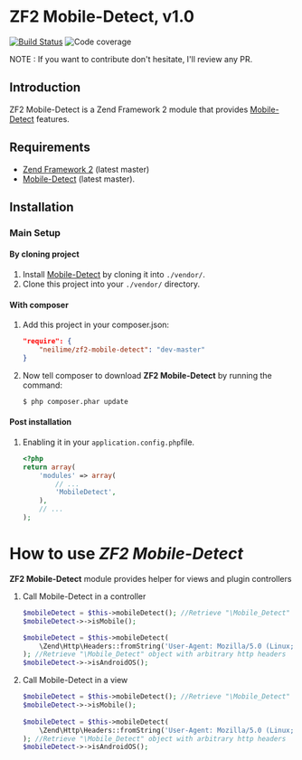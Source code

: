 ZF2 Mobile-Detect, v1.0
=======

[![Build Status](https://travis-ci.org/neilime/zf2-mobile-detect.png?branch=master)](https://travis-ci.org/neilime/zf2-mobile-detect)
![Code coverage](https://raw.github.com/zf2-boiler-app/app-test/master/ressources/100%25-code-coverage.png "100% code coverage")

NOTE : If you want to contribute don't hesitate, I'll review any PR.

Introduction
------------

ZF2 Mobile-Detect is a Zend Framework 2 module that provides [Mobile-Detect](https://github.com/serbanghita/Mobile-Detect) features.


Requirements
------------

* [Zend Framework 2](https://github.com/zendframework/zf2) (latest master)
* [Mobile-Detect](https://github.com/serbanghita/Mobile-Detect) (latest master).

Installation
------------

### Main Setup

#### By cloning project

1. Install [Mobile-Detect](https://github.com/serbanghita/Mobile-Detect) by cloning it into `./vendor/`.
2. Clone this project into your `./vendor/` directory.

#### With composer

1. Add this project in your composer.json:

    ```json
    "require": {
        "neilime/zf2-mobile-detect": "dev-master"
    }
    ```

2. Now tell composer to download __ZF2 Mobile-Detect__ by running the command:

    ```bash
    $ php composer.phar update
    ```

#### Post installation

1. Enabling it in your `application.config.php`file.

    ```php
    <?php
    return array(
        'modules' => array(
            // ...
            'MobileDetect',
        ),
        // ...
    );
    ```
    
# How to use _ZF2 Mobile-Detect_

__ZF2 Mobile-Detect__ module provides helper for views and plugin controllers

1. Call Mobile-Detect in a controller

 	```php
   	$mobileDetect = $this->mobileDetect(); //Retrieve "\Mobile_Detect" object
   	$mobileDetect->->isMobile();
   	
   	$mobileDetect = $this->mobileDetect(
   		\Zend\Http\Headers::fromString('User-Agent: Mozilla/5.0 (Linux; Android 4.0.4; Desire HD Build/IMM76D) AppleWebKit/535.19 (KHTML, like Gecko) Chrome/18.0.1025.166 Mobile Safari/535.19')
   	); //Retrieve "\Mobile_Detect" object with arbitrary http headers
   	$mobileDetect->->isAndroidOS();   	
    ```
    
2. Call Mobile-Detect in a view

 	```php
   	$mobileDetect = $this->mobileDetect(); //Retrieve "\Mobile_Detect" object
   	$mobileDetect->->isMobile();
   	   	
   	$mobileDetect = $this->mobileDetect(
   		\Zend\Http\Headers::fromString('User-Agent: Mozilla/5.0 (Linux; Android 4.0.4; Desire HD Build/IMM76D) AppleWebKit/535.19 (KHTML, like Gecko) Chrome/18.0.1025.166 Mobile Safari/535.19')
   	); //Retrieve "\Mobile_Detect" object with arbitrary http headers
   	$mobileDetect->->isAndroidOS();
   	```
